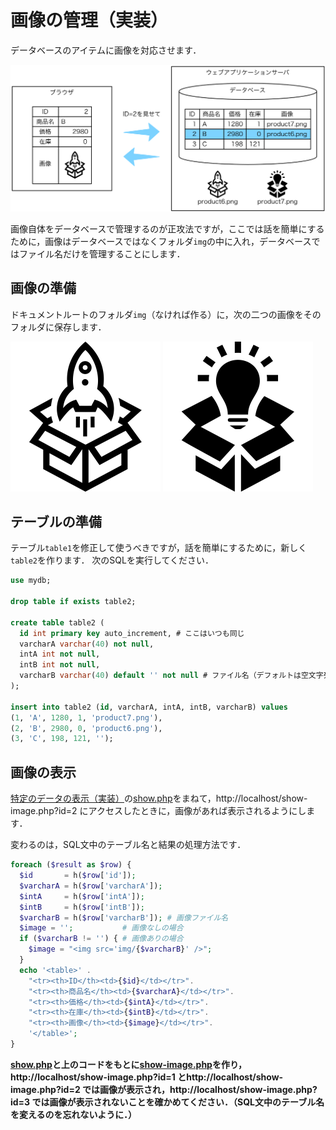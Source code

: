 # 画像の管理（実装）

データベースのアイテムに画像を対応させます．

![](pattern-images.svg)

画像自体をデータベースで管理するのが正攻法ですが，ここでは話を簡単にするために，画像はデータベースではなくフォルダ`img`の中に入れ，データベースではファイル名だけを管理することにします．

## 画像の準備

ドキュメントルートのフォルダ`img`（なければ作る）に，次の二つの画像をそのフォルダに保存します．

![product6.png](img/product6.png)
![product7.png](img/product7.png)

## テーブルの準備

テーブル`table1`を修正して使うべきですが，話を簡単にするために，新しく`table2`を作ります．
次のSQLを実行してください．

```sql
use mydb;

drop table if exists table2;

create table table2 (
  id int primary key auto_increment, # ここはいつも同じ
  varcharA varchar(40) not null,
  intA int not null,
  intB int not null,
  varcharB varchar(40) default '' not null # ファイル名（デフォルトは空文字列）
);

insert into table2 (id, varcharA, intA, intB, varcharB) values
(1, 'A', 1280, 1, 'product7.png'),
(2, 'B', 2980, 0, 'product6.png'),
(3, 'C', 198, 121, '');
```

## 画像の表示

[特定のデータの表示（実装）](../id/)の[show.php](../id/show.php)をまねて，http://localhost/show-image.php?id=2 にアクセスしたときに，画像があれば表示されるようにします．

変わるのは，SQL文中のテーブル名と結果の処理方法です．

```php
foreach ($result as $row) {
  $id       = h($row['id']);
  $varcharA = h($row['varcharA']);
  $intA     = h($row['intA']);
  $intB     = h($row['intB']);
  $varcharB = h($row['varcharB']); # 画像ファイル名
  $image = '';           # 画像なしの場合
  if ($varcharB != '') { # 画像ありの場合
    $image = "<img src='img/{$varcharB}' />";
  }
  echo '<table>' .
    "<tr><th>ID</th><td>{$id}</td></tr>".
    "<tr><th>商品名</th><td>{$varcharA}</td></tr>".
    "<tr><th>価格</th><td>{$intA}</td></tr>".
    "<tr><th>在庫</th><td>{$intB}</td></tr>".
    "<tr><th>画像</th><td>{$image}</td></tr>".
    '</table>';
}
```

**[show.php](../id/show.php)と上のコードをもとに[show-image.php](show-image.php)を作り，http://localhost/show-image.php?id=1 とhttp://localhost/show-image.php?id=2 では画像が表示され，http://localhost/show-image.php?id=3 では画像が表示されないことを確かめてください．（SQL文中のテーブル名を変えるのを忘れないように．）**